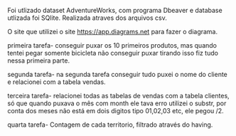 Foi utlizado dataset AdventureWorks, com programa Dbeaver e database utlizada foi SQlite. Realizada atraves dos arquivos csv.

O site que utilizei o site https://app.diagrams.net para fazer o diagrama.

primeira tarefa- conseguir puxar os 10 primeiros produtos, mas quando tentei 
pegar somente bicicleta não conseguir puxar tirando isso fiz tudo nessa primeira parte.

segunda tarefa- na segunda tarefa conseguir tudo puxei o nome do cliente e relacionei com a tabela vendas.

terceira tarefa- relacionei todas as tabelas de vendas com a tabela clientes, só que quando puxava o mês com month ele tava erro utilizei o substr,
por conta dos meses não está em dois digitos tipo 01,02,03 etc, ele pegou /2.

quarta tarefa- Contagem de cada territorio, filtrado através do having.

